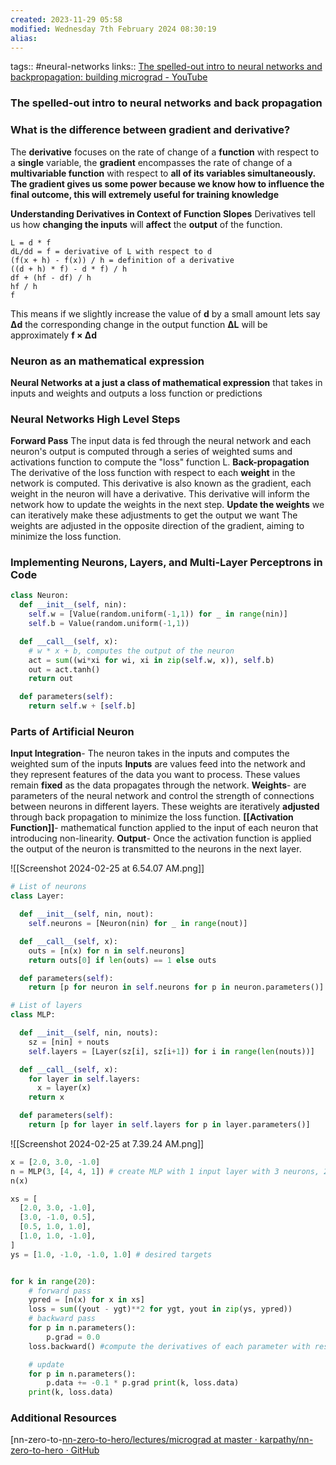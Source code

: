 ```yaml
---
created: 2023-11-29 05:58
modified: Wednesday 7th February 2024 08:30:19
alias:
---
```

tags::  #neural-networks
links:: [The spelled-out intro to neural networks and backpropagation: building micrograd - YouTube](https://www.youtube.com/watch?v=VMj-3S1tku0)

### The spelled-out intro to neural networks and back propagation

### What is the difference between gradient and derivative?
The **derivative** focuses on the rate of change of a **function** with respect to a **single** variable, the **gradient** encompasses the rate of change of a **multivariable function** with respect to **all of its variables simultaneously.**
**The gradient gives us some power because we know how to influence the final outcome, this will extremely useful for training knowledge**

**Understanding Derivatives in Context of Function Slopes**
Derivatives tell us how **changing the inputs** will **affect** the **output** of the function.

```
L = d * f
dL/dd = f = derivative of L with respect to d
(f(x + h) - f(x)) / h = definition of a derivative
((d + h) * f) - d * f) / h
df + (hf - df) / h
hf / h
f
```
This means if we slightly increase the value of **d** by a small amount lets say **Δd** the corresponding change in the output function **ΔL** will be approximately **f × Δd**

### Neuron as an mathematical expression
**Neural Networks at a just a class of mathematical expression** that takes in inputs and weights and outputs a loss function or predictions

### Neural Networks High Level Steps
**Forward Pass**
The input data is fed through the neural network and each neuron's output is computed through a series of weighted sums and activations function to compute the "loss" function L.
**Back-propagation**
The derivative of the loss function with respect to each **weight** in the network is computed. This derivative is also known as the gradient, each weight in the neuron will have a derivative. This derivative will inform the network how to update the weights in the next step.
**Update the weights**
we can iteratively make these adjustments to get the output we want
The weights are adjusted in the opposite direction of the gradient, aiming to minimize the loss function.


### Implementing Neurons, Layers, and Multi-Layer Perceptrons in Code

```python
class Neuron:
  def __init__(self, nin):
    self.w = [Value(random.uniform(-1,1)) for _ in range(nin)]
    self.b = Value(random.uniform(-1,1))

  def __call__(self, x):
    # w * x + b, computes the output of the neuron
    act = sum((wi*xi for wi, xi in zip(self.w, x)), self.b)
    out = act.tanh()
    return out

  def parameters(self):
    return self.w + [self.b]
```

### Parts of Artificial Neuron
**Input Integration**- The neuron takes in the inputs and computes the weighted sum of the inputs
	**Inputs** are values feed into the network and they represent features of the data you want to process. These values remain **fixed** as the data propagates through the network.
	**Weights**- are parameters of the neural network and control the strength of connections between neurons in different layers. These weights are iteratively **adjusted** through back propagation to minimize the loss function.
**[[Activation Function]]**- mathematical function applied to the input of each neuron that introducing non-linearity.
**Output**- Once the activation function is applied the output of the neuron is transmitted to the neurons in the next layer.

![[Screenshot 2024-02-25 at 6.54.07 AM.png]]


```python
# List of neurons
class Layer:

  def __init__(self, nin, nout):
    self.neurons = [Neuron(nin) for _ in range(nout)]

  def __call__(self, x):
    outs = [n(x) for n in self.neurons]
    return outs[0] if len(outs) == 1 else outs

  def parameters(self):
    return [p for neuron in self.neurons for p in neuron.parameters()]
```

``` python
# List of layers
class MLP:

  def __init__(self, nin, nouts):
    sz = [nin] + nouts
    self.layers = [Layer(sz[i], sz[i+1]) for i in range(len(nouts))]

  def __call__(self, x):
    for layer in self.layers:
      x = layer(x)
    return x

  def parameters(self):
    return [p for layer in self.layers for p in layer.parameters()]
```
![[Screenshot 2024-02-25 at 7.39.24 AM.png]]

``` python
x = [2.0, 3.0, -1.0]
n = MLP(3, [4, 4, 1]) # create MLP with 1 input layer with 3 neurons, 2 hidden layers with 4 neurons and 1 output layer with one neuron.
n(x)
```


``` python
xs = [
  [2.0, 3.0, -1.0],
  [3.0, -1.0, 0.5],
  [0.5, 1.0, 1.0],
  [1.0, 1.0, -1.0],
]
ys = [1.0, -1.0, -1.0, 1.0] # desired targets


for k in range(20):
	# forward pass
	ypred = [n(x) for x in xs]
	loss = sum((yout - ygt)**2 for ygt, yout in zip(ys, ypred))
	# backward pass
	for p in n.parameters():
		p.grad = 0.0
	loss.backward() #compute the derivatives of each parameter with respect to the loss function.

	# update
	for p in n.parameters():
		p.data += -0.1 * p.grad print(k, loss.data)
	print(k, loss.data)
```


### Additional Resources
[nn-zero-to-[nn-zero-to-hero/lectures/micrograd at master · karpathy/nn-zero-to-hero · GitHub](https://github.com/karpathy/nn-zero-to-hero/tree/master/lectures/micrograd)
